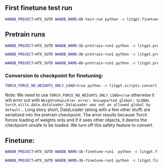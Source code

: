## First finetune test run

```bash
WANDB_PROJECT=HTX_SUTD WANDB_NAME=8b-test-run python -m litgpt.finetune.full --config config_hub/finetune/llama-3.1-8b/full_htxsutd.yaml
```

## Pretrain runs

```bash
WANDB_PROJECT=HTX_SUTD WANDB_NAME=1b-pretrain-run1 python -m litgpt.pretrain --config config_hub/pretrain/htxsutd-tinyllama.yaml

WANDB_PROJECT=HTX_SUTD WANDB_NAME=3b-pretrain-run1 python -m litgpt.pretrain --config config_hub/pretrain/htxsutd-llama3b.yaml

WANDB_PROJECT=HTX_SUTD WANDB_NAME=8b-pretrain-run1 python -m litgpt.pretrain --config config_hub/pretrain/htxsutd-llama8b.yaml
```

### Conversion to checkpoint for finetuning:
```bash
TORCH_FORCE_NO_WEIGHTS_ONLY_LOAD=true python -m litgpt.scripts.convert_pretrained_checkpoint /raid/longhorn/calvin/litgpt/out/pretrain/htx-sutd-tinyllama/final /raid/longhorn/calvin/litgpt/out/pretrain/htx-sutd-tinyllama-converted
```
Note: We need to use `TORCH_FORCE_NO_WEIGHTS_ONLY_LOAD=true` otherwise it will error out with `WeightsUnpickler error: Unsupported global: GLOBAL torch.utils.data.dataloader.DataLoader was not an allowed global by default.`. Long story short, DataLoader (along with a few other stuff) are serialized into the pretrain checkpoint. The error results because Torch forces loading of weights only and if it sees other objects, it deems the checkpoint unsafe to be loaded. We turn off this safety feature to convert.

## Finetune:

```bash
WANDB_PROJECT=HTX_SUTD WANDB_NAME=1b-finetune-run1  python -m litgpt.finetune.full --config config_hub/finetune/htx-sutd/full-htxsutd-tinyllama.yaml

WANDB_PROJECT=HTX_SUTD WANDB_NAME=3b-finetune-run1 python -m litgpt.finetune.full --config config_hub/finetune/htx-sutd/full-htxsutd-llama3b.yaml
```
